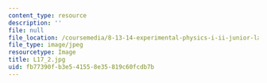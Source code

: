 ```yaml
---
content_type: resource
description: ''
file: null
file_location: /coursemedia/8-13-14-experimental-physics-i-ii-junior-lab-fall-2016-spring-2017/fb77390fb3e541558e35819c60fcdb7b_L17_2.jpg
file_type: image/jpeg
resourcetype: Image
title: L17_2.jpg
uid: fb77390f-b3e5-4155-8e35-819c60fcdb7b
---
```

